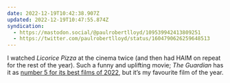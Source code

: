 ```yaml
---
date: 2022-12-19T10:42:38.907Z
updated: 2022-12-19T10:47:55.874Z
syndication:
  - https://mastodon.social/@paulrobertlloyd/109539942413809251
  - https://twitter.com/paulrobertlloyd/status/1604790626259648513
---
```

I watched _Licorice Pizza_ at the cinema twice (and then had HAIM on repeat for the rest of the year). Such a funny and uplifting movie; _The Guardian_ has it as [number 5 for its best films of 2022](https://www.theguardian.com/film/2022/dec/19/best-films-of-2022-in-the-uk-no-5-licorice-pizza), but it’s my favourite film of the year.
